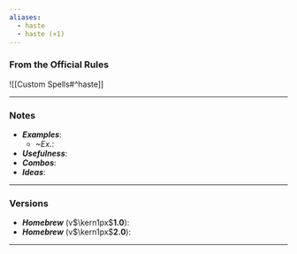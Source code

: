 ```yaml
---
aliases:
  - haste
  - haste (×1)
---
```

### From the Official Rules
![[Custom Spells#^haste]]

----
### Notes
- ***Examples***:
	- *~Ex.*: 
- ***Usefulness***:
- ***Combos***:
- ***Ideas***:
----
### Versions
- ***Homebrew*** (v$\kern1px$**1.0**):
- ***Homebrew*** (v$\kern1px$**2.0**):
----
